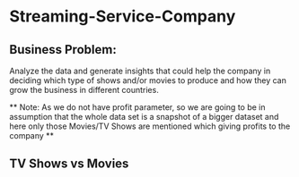 # Streaming-Service-Company

## Business Problem:
Analyze the data and generate insights that could help the company in deciding which type of shows and/or movies to produce and how they can grow the business in different countries. <br>

** Note: As we do not have profit parameter, so we are going to be in assumption that the whole data set is a snapshot of a bigger dataset and here only those Movies/TV Shows are mentioned which giving profits to the company ** <br>

## TV Shows vs Movies

